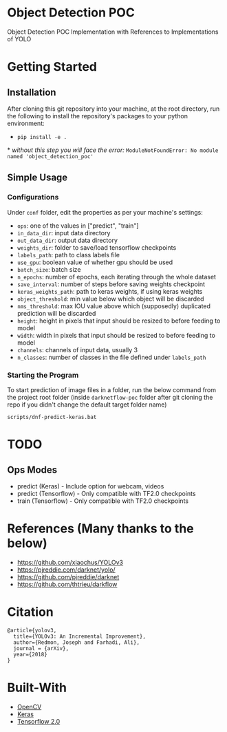 # Object Detection POC
Object Detection POC Implementation with References to Implementations of YOLO

# Getting Started
## Installation
After cloning this git repository into your machine, at the root directory, run the following to install the repository's packages to your python environment:
* `pip install -e .`

\* *without this step you will face the error:* `ModuleNotFoundError: No module named 'object_detection_poc'`

## Simple Usage
### Configurations
Under `conf` folder, edit the properties as per your machine's settings:
* `ops`: one of the values in ["predict", "train"]
* `in_data_dir`: input data directory
* `out_data_dir`: output data directory
* `weights_dir`: folder to save/load tensorflow checkpoints
* `labels_path`: path to class labels file
* `use_gpu`: boolean value of whether gpu should be used
* `batch_size`: batch size
* `n_epochs`: number of epochs, each iterating through the whole dataset
* `save_interval`: number of steps before saving weights checkpoint
* `keras_weights_path`: path to keras weights, if using keras weights
* `object_threshold`: min value below which object will be discarded
* `nms_threshold`: max IOU value above which (supposedly) duplicated prediction will be discarded 
* `height`: height in pixels that input should be resized to before feeding to model
* `width`: width in pixels that input should be resized to before feeding to model
* `channels`: channels of input data, usually 3
* `n_classes`: number of classes in the file defined under `labels_path`
### Starting the Program
To start prediction of image files in a folder, run the below command from the project root folder (inside `darknetflow-poc` folder after git cloning the repo if you didn't change the default target folder name)
```(bash)
scripts/dnf-predict-keras.bat
```

# TODO
## Ops Modes
* predict (Keras) - Include option for webcam, videos
* predict (Tensorflow) - Only compatible with TF2.0 checkpoints
* train (Tensorflow) - Only compatible with TF2.0 checkpoints

# References (Many thanks to the below)
* https://github.com/xiaochus/YOLOv3
* https://pjreddie.com/darknet/yolo/
* https://github.com/pjreddie/darknet
* https://github.com/thtrieu/darkflow

# Citation
```
@article{yolov3,
  title={YOLOv3: An Incremental Improvement},
  author={Redmon, Joseph and Farhadi, Ali},
  journal = {arXiv},
  year={2018}
}
```

# Built-With
* [OpenCV](https://opencv.org/)
* [Keras](https://keras.io/)
* [Tensorflow 2.0](https://www.tensorflow.org/)
